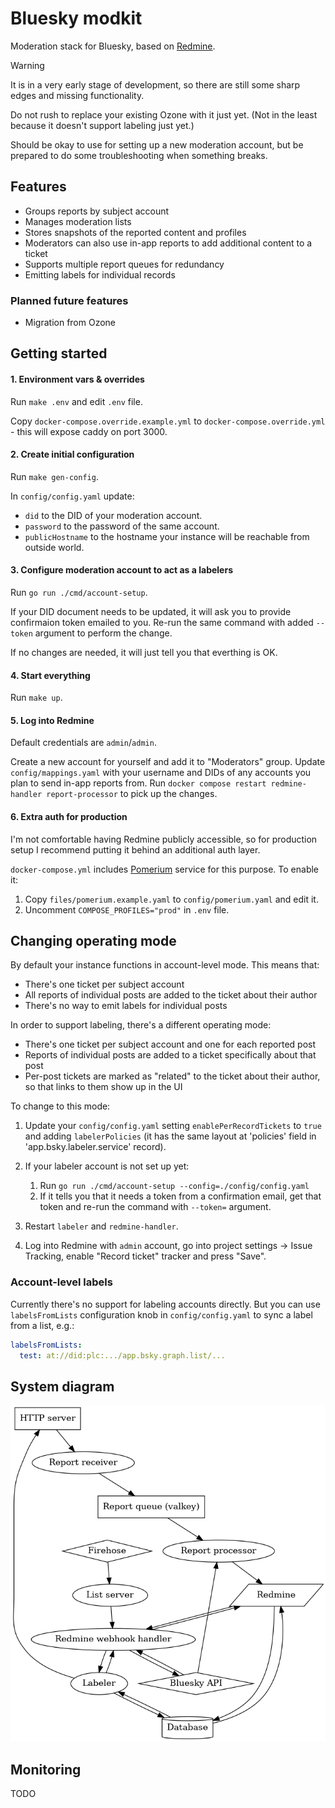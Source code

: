 # Bluesky modkit

Moderation stack for Bluesky, based on [Redmine](https://www.redmine.org/).

> [!WARNING]
> It is in a very early stage of development, so there are still some sharp edges
> and missing functionality.
>
> Do not rush to replace your existing Ozone with it just yet. (Not in the least
> because it doesn't support labeling just yet.)
>
> Should be okay to use for setting up a new moderation account, but be prepared
> to do some troubleshooting when something breaks.

## Features

* Groups reports by subject account
* Manages moderation lists
* Stores snapshots of the reported content and profiles
* Moderators can also use in-app reports to add additional content to a ticket
* Supports multiple report queues for redundancy
* Emitting labels for individual records

### Planned future features

* Migration from Ozone

## Getting started

#### 1. Environment vars & overrides

Run `make .env` and edit `.env` file.

Copy `docker-compose.override.example.yml` to `docker-compose.override.yml` -
this will expose caddy on port 3000.

#### 2. Create initial configuration

Run `make gen-config`.

In `config/config.yaml` update:

  * `did` to the DID of your moderation account.
  * `password` to the password of the same account.
  * `publicHostname` to the hostname your instance will be reachable from outside world.

#### 3. Configure moderation account to act as a labelers

Run `go run ./cmd/account-setup`.

If your DID document needs to be updated, it will ask you to provide confirmaion token emailed to you. Re-run the same command with added `--token` argument to perform the change.

If no changes are needed, it will just tell you that everthing is OK.

#### 4. Start everything

Run `make up`.

#### 5. Log into Redmine

Default credentials are `admin`/`admin`.

Create a new account for yourself and add it to "Moderators" group. Update `config/mappings.yaml` with your username and DIDs of any accounts you plan to send in-app reports from. Run `docker compose restart redmine-handler report-processor` to pick up the changes.

#### 6. Extra auth for production

I'm not comfortable having Redmine publicly accessible, so for production setup
I recommend putting it behind an additional auth layer.

`docker-compose.yml` includes [Pomerium](https://www.pomerium.com/) service for
this purpose. To enable it:

1. Copy `files/pomerium.example.yaml` to `config/pomerium.yaml` and edit it.
2. Uncomment `COMPOSE_PROFILES="prod"` in `.env` file.

## Changing operating mode

By default your instance functions in account-level mode. This means that:

* There's one ticket per subject account
* All reports of individual posts are added to the ticket about their author
* There's no way to emit labels for individual posts

In order to support labeling, there's a different operating mode:

* There's one ticket per subject account and one for each reported post
* Reports of individual posts are added to a ticket specifically about that post
* Per-post tickets are marked as "related" to the ticket about their author, so that links to them show up in the UI

To change to this mode:

1. Update your `config/config.yaml` setting `enablePerRecordTickets` to `true` and adding `labelerPolicies` (it has the same layout at 'policies' field in 'app.bsky.labeler.service' record).
2. If your labeler account is not set up yet:

    1. Run `go run ./cmd/account-setup --config=./config/config.yaml`
    2. If it tells you that it needs a token from a confirmation email, get that token and re-run the command with `--token=` argument.

2. Restart `labeler` and `redmine-handler`.
3. Log into Redmine with `admin` account, go into project settings -> Issue Tracking, enable "Record ticket" tracker and press "Save".

### Account-level labels

Currently there's no support for labeling accounts directly. But you can use `labelsFromLists` configuration knob in `config/config.yaml` to sync a label from a list, e.g.:

```yaml
labelsFromLists:
  test: at://did:plc:.../app.bsky.graph.list/...
```

## System diagram

![](diagram.png)

## Monitoring

TODO
